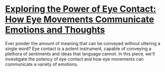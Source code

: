 
# [Exploring the Power of Eye Contact: How Eye Movements Communicate Emotions and Thoughts](https://www.mindhaste.com/t/body-language/exploring-the-power-of-eye-contact-how-eye-movements-communicate-emotions-and-thoughts-289)

Ever ponder the amount of meaning that can be conveyed without uttering a single word? Eye contact is a potent instrument, capable of conveying a plethora of sentiments and ideas that language cannot. In this piece, we'll investigate the potency of eye contact and how eye movements can communicate a variety of emotions.
    